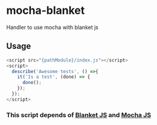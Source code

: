 # mocha-blanket

Handler to use mocha with blanket js

## Usage
```js
<script src="{pathModule}/index.js"></script>
<script>
  describe('Awesome tests', () =>{
    it('Is a test', (done) => {
      done();
    });
  });
</script>
```

### This script depends of [Blanket JS](http://blanketjs.org/) and [Mocha JS](https://mochajs.org/)
